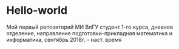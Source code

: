 # Hello-world
Мой первый репозиторий 
МИ ВлГУ студент 1-го курса, дневное отделение, направление подготовки-прикладная математика и информатика, сентябрь 2018г. - наст. время
